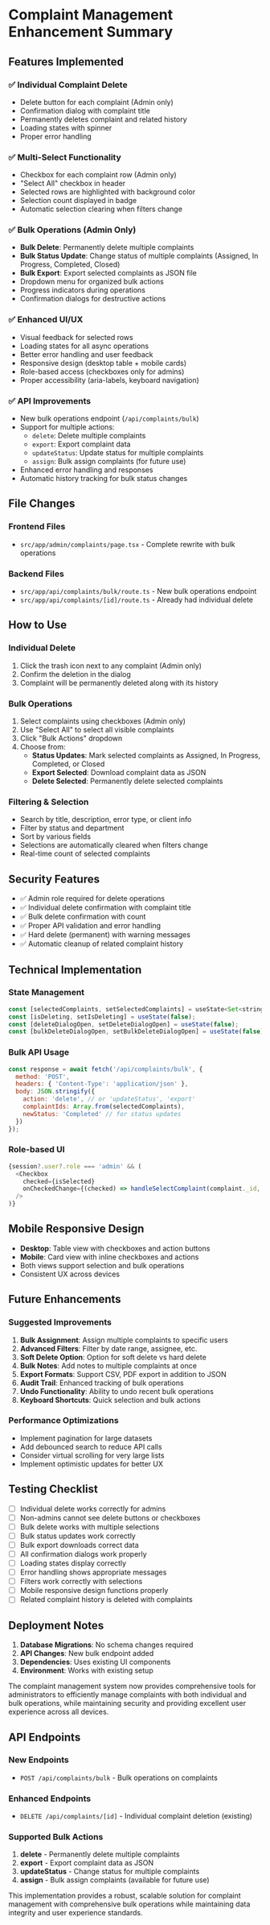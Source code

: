 # Complaint Management Enhancement Summary

## Features Implemented

### ✅ Individual Complaint Delete
- Delete button for each complaint (Admin only)
- Confirmation dialog with complaint title
- Permanently deletes complaint and related history
- Loading states with spinner
- Proper error handling

### ✅ Multi-Select Functionality
- Checkbox for each complaint row (Admin only)
- "Select All" checkbox in header
- Selected rows are highlighted with background color
- Selection count displayed in badge
- Automatic selection clearing when filters change

### ✅ Bulk Operations (Admin Only)
- **Bulk Delete**: Permanently delete multiple complaints
- **Bulk Status Update**: Change status of multiple complaints (Assigned, In Progress, Completed, Closed)
- **Bulk Export**: Export selected complaints as JSON file
- Dropdown menu for organized bulk actions
- Progress indicators during operations
- Confirmation dialogs for destructive actions

### ✅ Enhanced UI/UX
- Visual feedback for selected rows
- Loading states for all async operations
- Better error handling and user feedback
- Responsive design (desktop table + mobile cards)
- Role-based access (checkboxes only for admins)
- Proper accessibility (aria-labels, keyboard navigation)

### ✅ API Improvements
- New bulk operations endpoint (`/api/complaints/bulk`)
- Support for multiple actions:
  - `delete`: Delete multiple complaints
  - `export`: Export complaint data 
  - `updateStatus`: Update status for multiple complaints
  - `assign`: Bulk assign complaints (for future use)
- Enhanced error handling and responses
- Automatic history tracking for bulk status changes

## File Changes

### Frontend Files
- `src/app/admin/complaints/page.tsx` - Complete rewrite with bulk operations

### Backend Files  
- `src/app/api/complaints/bulk/route.ts` - New bulk operations endpoint
- `src/app/api/complaints/[id]/route.ts` - Already had individual delete

## How to Use

### Individual Delete
1. Click the trash icon next to any complaint (Admin only)
2. Confirm the deletion in the dialog
3. Complaint will be permanently deleted along with its history

### Bulk Operations
1. Select complaints using checkboxes (Admin only)
2. Use "Select All" to select all visible complaints
3. Click "Bulk Actions" dropdown
4. Choose from:
   - **Status Updates**: Mark selected complaints as Assigned, In Progress, Completed, or Closed
   - **Export Selected**: Download complaint data as JSON
   - **Delete Selected**: Permanently delete selected complaints

### Filtering & Selection
- Search by title, description, error type, or client info
- Filter by status and department
- Sort by various fields
- Selections are automatically cleared when filters change
- Real-time count of selected complaints

## Security Features

- ✅ Admin role required for delete operations
- ✅ Individual delete confirmation with complaint title
- ✅ Bulk delete confirmation with count
- ✅ Proper API validation and error handling
- ✅ Hard delete (permanent) with warning messages
- ✅ Automatic cleanup of related complaint history

## Technical Implementation

### State Management
```javascript
const [selectedComplaints, setSelectedComplaints] = useState<Set<string>>(new Set());
const [isDeleting, setIsDeleting] = useState(false);
const [deleteDialogOpen, setDeleteDialogOpen] = useState(false);
const [bulkDeleteDialogOpen, setBulkDeleteDialogOpen] = useState(false);
```

### Bulk API Usage
```javascript
const response = await fetch('/api/complaints/bulk', {
  method: 'POST',
  headers: { 'Content-Type': 'application/json' },
  body: JSON.stringify({
    action: 'delete', // or 'updateStatus', 'export'
    complaintIds: Array.from(selectedComplaints),
    newStatus: 'Completed' // for status updates
  })
});
```

### Role-based UI
```javascript
{session?.user?.role === 'admin' && (
  <Checkbox
    checked={isSelected}
    onCheckedChange={(checked) => handleSelectComplaint(complaint._id, checked)}
  />
)}
```

## Mobile Responsive Design

- **Desktop**: Table view with checkboxes and action buttons
- **Mobile**: Card view with inline checkboxes and actions
- Both views support selection and bulk operations
- Consistent UX across devices

## Future Enhancements

### Suggested Improvements
1. **Bulk Assignment**: Assign multiple complaints to specific users
2. **Advanced Filters**: Filter by date range, assignee, etc.
3. **Soft Delete Option**: Option for soft delete vs hard delete
4. **Bulk Notes**: Add notes to multiple complaints at once
5. **Export Formats**: Support CSV, PDF export in addition to JSON
6. **Audit Trail**: Enhanced tracking of bulk operations
7. **Undo Functionality**: Ability to undo recent bulk operations
8. **Keyboard Shortcuts**: Quick selection and bulk actions

### Performance Optimizations
- Implement pagination for large datasets
- Add debounced search to reduce API calls
- Consider virtual scrolling for very large lists
- Implement optimistic updates for better UX

## Testing Checklist

- [ ] Individual delete works correctly for admins
- [ ] Non-admins cannot see delete buttons or checkboxes
- [ ] Bulk delete works with multiple selections
- [ ] Bulk status updates work correctly
- [ ] Bulk export downloads correct data
- [ ] All confirmation dialogs work properly
- [ ] Loading states display correctly
- [ ] Error handling shows appropriate messages
- [ ] Filters work correctly with selections
- [ ] Mobile responsive design functions properly
- [ ] Related complaint history is deleted with complaints

## Deployment Notes

1. **Database Migrations**: No schema changes required
2. **API Changes**: New bulk endpoint added
3. **Dependencies**: Uses existing UI components
4. **Environment**: Works with existing setup

The complaint management system now provides comprehensive tools for administrators to efficiently manage complaints with both individual and bulk operations, while maintaining security and providing excellent user experience across all devices.

## API Endpoints

### New Endpoints
- `POST /api/complaints/bulk` - Bulk operations on complaints

### Enhanced Endpoints  
- `DELETE /api/complaints/[id]` - Individual complaint deletion (existing)

### Supported Bulk Actions
1. **delete** - Permanently delete multiple complaints
2. **export** - Export complaint data as JSON
3. **updateStatus** - Change status for multiple complaints
4. **assign** - Bulk assign complaints (available for future use)

This implementation provides a robust, scalable solution for complaint management with comprehensive bulk operations while maintaining data integrity and user experience standards.
